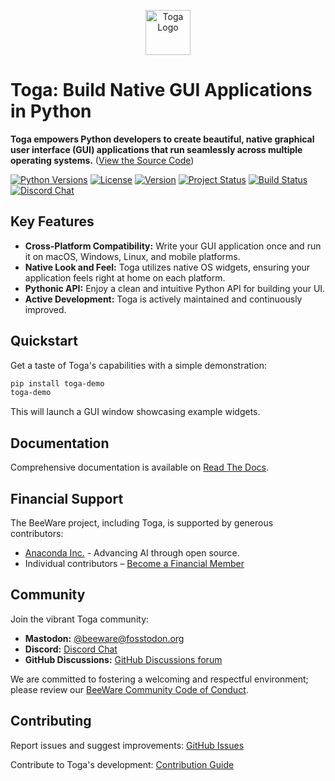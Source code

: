 <!--  Toga: A Python Native, OS Native GUI Toolkit -->
<p align="center">
  <a href="https://beeware.org/toga">
    <img src="https://beeware.org/project/toga/toga.png" alt="Toga Logo" width="72">
  </a>
</p>

# Toga: Build Native GUI Applications in Python

**Toga empowers Python developers to create beautiful, native graphical user interface (GUI) applications that run seamlessly across multiple operating systems.** ([View the Source Code](https://github.com/beeware/toga))

[![Python Versions](https://img.shields.io/pypi/pyversions/toga.svg)](https://pypi.python.org/pypi/toga)
[![License](https://img.shields.io/pypi/l/toga.svg)](https://github.com/beeware/toga/blob/main/LICENSE)
[![Version](https://img.shields.io/pypi/v/toga.svg)](https://pypi.python.org/pypi/toga)
[![Project Status](https://img.shields.io/pypi/status/toga.svg)](https://pypi.python.org/pypi/toga)
[![Build Status](https://github.com/beeware/toga/workflows/CI/badge.svg?branch=main)](https://github.com/beeware/toga/actions)
[![Discord Chat](https://img.shields.io/discord/836455665257021440?label=Discord%20Chat&logo=discord&style=plastic)](https://beeware.org/bee/chat/)

## Key Features

*   **Cross-Platform Compatibility:** Write your GUI application once and run it on macOS, Windows, Linux, and mobile platforms.
*   **Native Look and Feel:** Toga utilizes native OS widgets, ensuring your application feels right at home on each platform.
*   **Pythonic API:** Enjoy a clean and intuitive Python API for building your UI.
*   **Active Development:** Toga is actively maintained and continuously improved.

## Quickstart

Get a taste of Toga's capabilities with a simple demonstration:

```bash
pip install toga-demo
toga-demo
```

This will launch a GUI window showcasing example widgets.

## Documentation

Comprehensive documentation is available on [Read The Docs](https://toga.readthedocs.io).

## Financial Support

The BeeWare project, including Toga, is supported by generous contributors:

*   [Anaconda Inc.](https://anaconda.com/) - Advancing AI through open source.
*   Individual contributors – [Become a Financial Member](https://beeware.org/community/members/)

## Community

Join the vibrant Toga community:

*   **Mastodon:** [@beeware@fosstodon.org](https://fosstodon.org/@beeware)
*   **Discord:** [Discord Chat](https://beeware.org/bee/chat/)
*   **GitHub Discussions:** [GitHub Discussions forum](https://github.com/beeware/toga/discussions)

We are committed to fostering a welcoming and respectful environment; please review our [BeeWare Community Code of Conduct](https://beeware.org/community/behavior/).

## Contributing

Report issues and suggest improvements: [GitHub Issues](https://github.com/beeware/toga/issues)

Contribute to Toga's development: [Contribution Guide](https://toga.readthedocs.io/en/latest/how-to/contribute/index.html)